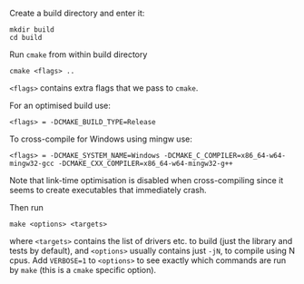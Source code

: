 Create a build directory and enter it:
```
mkdir build
cd build
```

Run `cmake` from within build directory
```
cmake <flags> ..
```

`<flags>` contains extra flags that we pass to `cmake`.

For an optimised build use:
```
<flags> = -DCMAKE_BUILD_TYPE=Release
```

To cross-compile for Windows using mingw use:
```
<flags> = -DCMAKE_SYSTEM_NAME=Windows -DCMAKE_C_COMPILER=x86_64-w64-mingw32-gcc -DCMAKE_CXX_COMPILER=x86_64-w64-mingw32-g++
```

Note that link-time optimisation is disabled when cross-compiling since it seems to create executables that immediately crash.

Then run
```
make <options> <targets>
```

where `<targets>` contains the list of drivers etc. to build (just the library and tests by default), and `<options>` usually contains just `-jN`, to compile using N cpus. Add `VERBOSE=1` to `<options>` to see exactly which commands are run by `make` (this is a `cmake` specific option).
